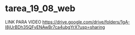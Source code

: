 # tarea_19_08_web
LINK PARA VIDEO
https://drive.google.com/drive/folders/1gA-I8jUrBDh35QFyENAwBr7ca4ubgYrX?usp=sharing

